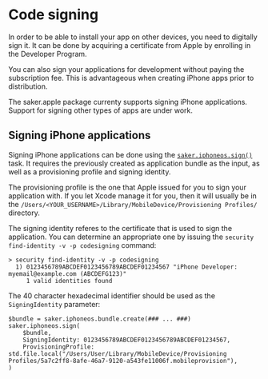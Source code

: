 # Code signing

In order to be able to install your app on other devices, you need to digitally sign it. It can be done by acquiring a certificate from Apple by enrolling in the Developer Program.

You can also sign your applications for development without paying the subscription fee. This is advantageous when creating iPhone apps prior to distribution.

<div class="doc-wip">

The saker.apple package currenty supports signing iPhone applications. Support for signing other types of apps are under work. 

</div>

## Signing iPhone applications

Signing iPhone applications can be done using the [`saker.iphoneos.sign()`](/taskdoc/saker.iphoneos.sign.html) task. It requires the previously created as application bundle as the input, as well as a provisioning profile and signing identity.

The provisioning profile is the one that Apple issued for you to sign your application with. If you let Xcode manage it for you, then it will usually be in the `/Users/<YOUR_USERNAME>/Library/MobileDevice/Provisioning Profiles/` directory.

The signing identity referes to the certificate that is used to sign the application. You can determine an appropriate one by issuing the `security find-identity -v -p codesigning` command:

```plaintext
> security find-identity -v -p codesigning
  1) 0123456789ABCDEF0123456789ABCDEF01234567 "iPhone Developer: myemail@example.com (ABCDEFG123)"
     1 valid identities found 
```

The 40 character hexadecimal identifier should be used as the `SigningIdentity` parameter:

```sakerscript
$bundle = saker.iphoneos.bundle.create(### ... ###)
saker.iphoneos.sign(
	$bundle,
	SigningIdentity: 0123456789ABCDEF0123456789ABCDEF01234567,
	ProvisioningProfile: std.file.local("/Users/User/Library/MobileDevice/Provisioning Profiles/5a7c2ff8-8afe-46a7-9120-a543fe11006f.mobileprovision"),
)
```
